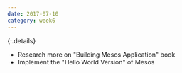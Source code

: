 ```yaml
---
date: 2017-07-10
category: week6
---
```

{:.details}
- Research more on "Building Mesos Application" book
- Implement the "Hello World Version" of Mesos
